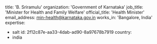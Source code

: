 title: 'B. Sriramulu'
organization: 'Government of Karnataka'
job_title: 'Minister for Health and Family Welfare'
official_title: 'Health Minister'
email_address: min-health@karnataka.gov.in
works_in: 'Bangalore, India'
expertise:
  - salt
id: 2f12c87e-aa33-4dab-ad90-8a97678b7919
country:
  - india
